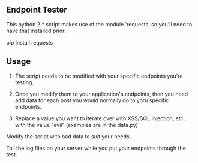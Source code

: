 ## Endpoint Tester

This python 2.* script makes use of the module 'requests' so you'll need to have that installed prior:

pip install requests

## Usage

1. The script needs to be modified with your specific endpoints you're testing.

2. Once you modify them to your application's endpoints, then you need add data for each post you would normally do to yoru specific endpoints.

3. Replace a value you want to iterate over with XSS/SQL Injection, etc. with the value "evil" (examples are in the data.py)

Modify the script with bad data to suit your needs.

Tail the log files on your server while you put your endpoints through the test.